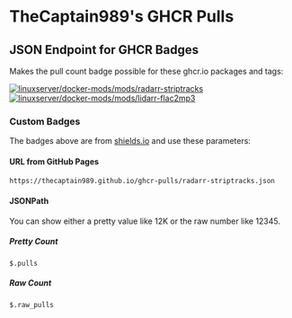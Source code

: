 # TheCaptain989's GHCR Pulls

## JSON Endpoint for GHCR Badges

Makes the pull count badge possible for these ghcr.io packages and tags:

[![linuxserver/docker-mods/mods/radarr-striptracks](https://img.shields.io/badge/dynamic/json?logo=github&url=https%3A%2F%2Fthecaptain989.github.io%2Fghcr-pulls%2Fradarr-striptracks.json&query=%24.pulls&label=mods/radarr-striptracks&color=1572A4)](https://github.com/linuxserver/docker-mods/tree/radarr-striptracks) [![linuxserver/docker-mods/mods/lidarr-flac2mp3](https://img.shields.io/badge/dynamic/json?logo=github&url=https%3A%2F%2Fthecaptain989.github.io%2Fghcr-pulls%2Flidarr-flac2mp3.json&query=%24.pulls&label=mods/lidarr-flac2mp3&color=1572A4)](https://github.com/linuxserver/docker-mods/tree/lidarr-flac2mp3)

### Custom Badges

The badges above are from [shields.io](https://shields.io/badges/dynamic-json-badge) and use these parameters:

#### URL from GitHub Pages

```markdown
https://thecaptain989.github.io/ghcr-pulls/radarr-striptracks.json
```

#### JSONPath

You can show either a pretty value like 12K or the raw number like 12345.

##### Pretty Count

```http
$.pulls
```

##### Raw Count

```http
$.raw_pulls
```
